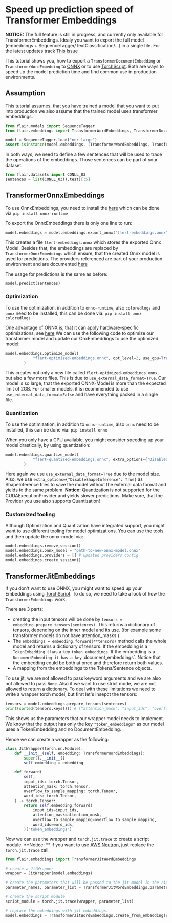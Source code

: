 # Speed up prediction speed of Transformer Embeddings

**NOTICE:** The full feature is still in progress, and currently only available for TransformerEmbeddings. Idealy you want to export the full model (embeddings + SequenceTagger/TextClassification/...) in a single file.
For the latest updates track [This Issue](https://github.com/flairNLP/flair/issues/2640)

This tutorial shows you, how to export a `TransformerDocumentEmbedding` or `TransformerWordEmbedding` to [ONNX](https://onnxruntime.ai/) or to use [TorchScript](https://pytorch.org/docs/stable/jit.html).
Both are ways to speed up the model prediction time and find common use in production environments.

## Assumption

This tutorial assumes, that you have trained a model that you want to put into production we also assume that the trained model uses transformer embeddings.
````python
from flair.models import SequenceTagger
from flair.embeddings import TransformerWordEmbeddings, TransformerDocumentEmbeddings

model = SequenceTagger.load("ner-large")
assert isinstance(model.embeddings, (TransformerWordEmbeddings, TransformerDocumentEmbeddings))
````

In both ways, we need to define a few sentences that will be used to trace the operations of the embeddings.
Those sentences can be part of your dataset.
```python
from flair.datasets import CONLL_03
sentences = list(CONLL_03().test)[:5]
```

## TransformerOnnxEmbeddings

To use OnnxEmbeddings, you need to install the [here](https://onnxruntime.ai/docs/execution-providers/)
which can be done via `pip install onnx-runtime`

To export the OnnxEmbeddings there is only one line to run:
```python
model.embeddings = model.embeddings.export_onnx("flert-embeddings.onnx", sentences, providers=["CUDAExecutionProvider", "CPUExecutionProvider"])
```
This creates a file `flert-embeddings.onnx` which stores the exported Onnx Model. Besides that, the embeddings are replaced by `TransformerOnnxEmbeddings` which ensure, that the created Onnx model is used for predictions.
The providers referenced are part of your production environment and are documented [here](https://onnxruntime.ai/docs/execution-providers/)

The usage for predictions is the same as before:
```python
model.predict(sentences)
```
### Optimization

To use the optimization, in addition to `onnx-runtime`, also `coloredlogs` and `onnx` need to be installed, this can be done via:
`pip install onnx coloredlogs`

One advantage of ONNX is, that it can apply hardware-specific optimizations, see [here](https://github.com/microsoft/onnxruntime/blob/master/onnxruntime/python/tools/transformers/README.md#optimizer-options)
We can use the following code to optimize our transformer model and update our OnxEmbeddings to use the optimized model:
```python
model.embeddings.optimize_model(
            "flert-optimized-embeddings.onnx", opt_level=2, use_gpu=True, only_onnxruntime=True, use_external_data_format=True,
        )
```
This creates not only a new file called `flert-optimized-embeddings.onnx`, but also a few more files. This is due to `use_external_data_format=True`.
Our model is so large, that the exported ONNX-Model is more than the expected limit of 2GB. For smaller models, it is recommended to use `use_external_data_format=False` and have everything packed in a single file.

### Quantization

To use the optimization, in addition to `onnx-runtime`, also `onnx` need to be installed, this can be done via:
`pip install onnx`

When you only have a CPU available, you might consider speeding up your model drastically, by using quantization:

```python
model.embeddings.quantize_model(
            "flert-quantized-embeddings.onnx", extra_options={"DisableShapeInference": True}, use_external_data_format=True
        )
```
Here again we use `use_external_data_format=True` due to the model size. Also, we use `extra_options={"DisableShapeInference": True}` as ShapeInference tries to save the model without the external data format and yields to the same problem.
**Notice:** Quantization is not supported for the CUDAExecutionProvider and yields slower predictions. Make sure, that the Provider you use also supports Quantization!


### Customized tooling

Although Optimization and Quantization have integrated support, you might want to use different tooling for model optimizations.
You can use the tools and then update the onnx-model via:
```python
model.embeddings.remove_session()
model.embeddings.onnx_model = "path-to-new-onnx-model.onnx"
model.embeddings.providers = [] # updated providers config
model.embeddings.create_session()
```



## TransformerJitEmbeddings

If you don't want to use ONNX, you might want to speed up your Embeddings using [TorchScript](https://pytorch.org/docs/stable/jit.html).
To do so, we need to take a look of how the `TransformerEmbeddings` work:

There are 3 parts:
* creating the input tensors will be done by `tensors = embedding.prepare_tensors(sentences)`. This returns a dictionary of tensors, depending on the inner model and its use. (for example some transformer models do not have attention_masks.)
* The `embeddings = embedding.forward(**tensors)` method calls the whole model and returns a dictionary of tensors. If the embedding is a `TokenEmbedding` it has a key `token_embeddings`. If the embedding is a `DocumentEmbedding it has a key `document_embeddings`. Notice that the embedding could be both at once and therefore return both values.
* A mapping from the embeddings to the Tokens/Sentence objects.

To use jit, we are not allowed to pass keyword arguments and we are also not allowed to pass `None`. Also if we want to use strict mode, we are not allowed to return a dictionary.
To deal with these limitations we need to write a wrapper torch model, but first let's insepct the tensors: 
```python
tensors = model.embeddings.prepare_tensors(sentences)
print(sorted(tensors.keys())) # ["attention_mask", "input_ids", "overflow_to_sample_mapping", "word_ids"] 
```
This shows us the parameters that our wrapper model needs to implement. We know that the output has only the key `"token_embeddings"` as our model uses a TokenEmbedding and no DocumentEmbedding.

Hence we can create a wrapper as the following:
````python
class JitWrapper(torch.nn.Module):
    def __init__(self, embedding: TransformerWordEmbeddings):
        super().__init__()
        self.embedding = embedding

    def forward(
        self,
        input_ids: torch.Tensor,
        attention_mask: torch.Tensor,
        overflow_to_sample_mapping: torch.Tensor,
        word_ids: torch.Tensor,
    ) -> torch.Tensor:
        return self.embedding.forward(
            input_ids=input_ids,
            attention_mask=attention_mask,
            overflow_to_sample_mapping=overflow_to_sample_mapping,
            word_ids=word_ids,
        )["token_embeddings"]
````

Now we can use the wrapper and `torch.jit.trace` to create a script module.
**Notice: ** if you want to use [AWS Neutron](https://awsdocs-neuron.readthedocs-hosted.com/en/latest/neuron-guide/neuron-frameworks/pytorch-neuron/api-compilation-python-api.html), just replace the `torch.jit.trace` call.

```python
from flair.embeddings import TransformerJitWordEmbeddings

# create a JitWrapper
wrapper = JitWrapper(model.embeddings)

# create the parameters that will be passed to the jit model in the right order.
parameter_names, parameter_list = TransformerJitWordEmbeddings.parameter_to_list(model.embeddings, wrapper, sentences)

# create the script module
script_module = torch.jit.trace(wrapper, parameter_list)

# replace the embeddings with jit embeddings.
model.embeddings = TransformerJitWordEmbeddings.create_from_embedding(script_module, model.embeddings, parameter_names)
```